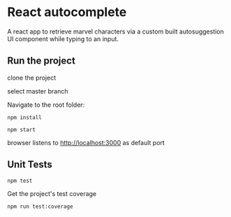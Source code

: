 # React autocomplete

A react app to retrieve marvel characters via a custom built autosuggestion UI component while typing to an input.

## Run the project

clone the project

select master branch

Navigate to the root folder:

```
npm install
```

```
npm start
```

browser listens to [http://localhost:3000](http://localhost:3000) as default port

## Unit Tests

```
npm test
```

Get the project's test coverage

```
npm run test:coverage
```
